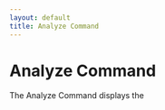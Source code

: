 ```yaml
---
layout: default
title: Analyze Command
---
```


# Analyze Command

The Analyze Command displays the 